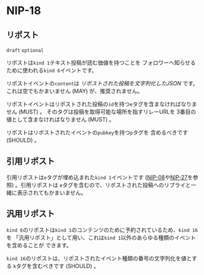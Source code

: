NIP-18
======

リポスト
-------

`draft` `optional`

リポストは`kind 1`テキスト投稿が読む価値を持つことを
フォロワーへ知らせるために使われる`kind 6`イベントです。

リポストイベントの`content`は _リポストされた投稿を文字列化したJSON_ です。これは空でもかまいません (MAY) が、推奨されません。

リポストイベントはリポストされた投稿の`id`を持つ`e`タグを含まなければなりません (MUST) 。
そのタグは投稿を取得可能な場所を指すリレーURLを
3番目の値として含まなければなりません (MUST) 。

リポストはリポストされたイベントの`pubkey`を持つ`p`タグを
含めるべきです (SHOULD) 。

## 引用リポスト

引用リポストは`e`タグが埋め込まれた`kind 1`イベントです
 ([NIP-08](08.md)や[NIP-27](27.md)を参照) 。引用リポストは
`e`タグを含むので、リポストされた投稿へのリプライと一緒に表示されてもかまいません。

## 汎用リポスト

`kind 6`のリポストは`kind 1`のコンテンツのために予約されているため、`kind 16`を
「汎用リポスト」として用い、これは`kind 1`以外のあらゆる種類のイベントを含めることが
できます。

`kind 16`のリポストは、リポストされたイベント種類の番号の文字列化を値とする
`k`タグを含むべきです (SHOULD) 。
